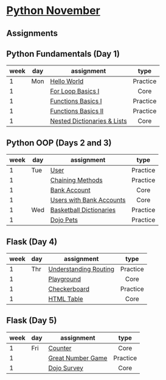 # [Python November](https://www.tylermaxwell.co/python_november)


## Assignments

## Python Fundamentals (Day 1)


| week | day |  assignment                                                                                     | type     |
|------|-----|-------------------------------------------------------------------------------------------------|:--------:|
| 1    | Mon | [Hello World](https://github.com/tmax818/hello_world_python)                                    | Practice |
| 1    |     | [For Loop Basics I](https://github.com/tmax818/for_loop_basics_python)                          | Core     |
| 1    |     | [Functions Basics I](https://github.com/tmax818/functions_basics_i_python)                      | Practice |
| 1    |     | [Functions Basics II](https://github.com/tmax818/functions_basics_ii_python)                    | Practice |
| 1    |     | [Nested Dictionaries & Lists](https://github.com/tmax818/nested_dictionaries_and_lists_python)  | Core     |


## Python OOP (Days 2 and 3)


| week | day |  assignment                                                                                     | type     |
|------|-----|-------------------------------------------------------------------------------------------------|:--------:|
| 1    | Tue | [User](https://github.com/tmax818/user_python)                                                  | Practice |
| 1    |     | [Chaining Methods](https://github.com/tmax818/chaining_methods_python)                          | Practice |
| 1    |     | [Bank Account](https://github.com/tmax818/bank_account_python)                                  | Core     |
| 1    |     | [Users with Bank Accounts](https://github.com/tmax818/users_with_bank_accounts_python)          | Core     |
| 1    | Wed | [Basketball Dictionaries](https://github.com/tmax818/basketball_dictionaries_python)            | Practice |
| 1    |     | [Dojo Pets](https://github.com/tmax818/dojo_pets_python)                                        | Practice |


## Flask (Day 4)


| week | day |  assignment                                                                                     | type     |
|------|-----|-------------------------------------------------------------------------------------------------|:--------:|
| 1    | Thr | [Understanding Routing](https://github.com/tmax818/understanding_routing_python)                | Practice |
| 1    |     | [Playground](https://github.com/tmax818/playground_python)                                      | Core     |
| 1    |     | [Checkerboard](https://github.com/tmax818/checkerboard_python)                                  | Practice |
| 1    |     | [HTML Table](https://github.com/tmax818/html_table_python)                                      | Core     |


## Flask (Day 5)


| week | day |  assignment                                                                                     | type     |
|------|-----|-------------------------------------------------------------------------------------------------|:--------:|
| 1    | Fri | [Counter](https://github.com/tmax818/counter_python)                                            | Core     |
| 1    |     | [Great Number Game](https://github.com/tmax818/great_number_game_python)                        | Practice |
| 1    |     | [Dojo Survey](https://github.com/tmax818/dojo_survey_python)                                    | Core     |